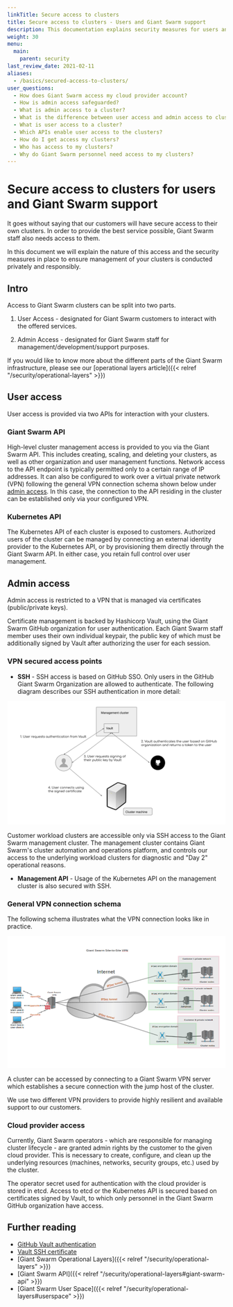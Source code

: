 ```yaml
---
linkTitle: Secure access to clusters
title: Secure access to clusters - Users and Giant Swarm support
description: This documentation explains security measures for users and Giant Swarm support to access your infrastructure
weight: 30
menu:
  main:
    parent: security
last_review_date: 2021-02-11
aliases:
  - /basics/secured-access-to-clusters/
user_questions:
  - How does Giant Swarm access my cloud provider account?
  - How is admin access safeguarded?
  - What is admin access to a cluster?
  - What is the difference between user access and admin access to clusters?
  - What is user access to a cluster?
  - Which APIs enable user access to the clusters?
  - How do I get access my clusters?
  - Who has access to my clusters?
  - Why do Giant Swarm personnel need access to my clusters?
---
```


# Secure access to clusters for users and Giant Swarm support

It goes without saying that our customers will have secure access to their own clusters. In order to provide the best service possible, Giant Swarm staff also needs access to them.

In this document we will explain the nature of this access and the security measures in place to ensure management of your clusters is conducted privately and responsibly.

## Intro

Access to Giant Swarm clusters can be split into two parts.

1. User Access - designated for Giant Swarm customers to interact with the offered services.

2. Admin Access - designated for Giant Swarm staff for management/development/support purposes.

If you would like to know more about the different parts of the Giant Swarm infrastructure, please see our [operational layers article]({{< relref "/security/operational-layers" >}})

## User access

User access is provided via two APIs for interaction with your clusters.

### Giant Swarm API

High-level cluster management access is provided to you via the Giant Swarm API. This includes creating, scaling, and deleting your clusters, as well as other organization and user management functions.
Network access to the API endpoint is typically permitted only to a certain range of IP addresses. It can also be configured to work over a virtual private network (VPN) following the general VPN connection schema shown below under [admin access](#admin-access). In this case, the connection to the API residing in the cluster can be established only via your configured VPN.

### Kubernetes API

The Kubernetes API of each cluster is exposed to customers. Authorized users of the cluster can be managed by connecting an external identity provider to the Kubernetes API, or by provisioning them directly through the Giant Swarm API. In either case, you retain full control over user management.

## Admin access

Admin access is restricted to a VPN that is managed via certificates (public/private keys).

Certificate management is backed by Hashicorp Vault, using the Giant Swarm GitHub organization for user authentication. Each Giant Swarm staff member uses their own individual keypair, the public key of which must be additionally signed by Vault after authorizing the user for each session.

### VPN secured access points

- **SSH** - SSH access is based on GitHub SSO. Only users in the GitHub Giant Swarm Organization are allowed to authenticate. The following diagram describes our SSH authentication in more detail:

![SSH access process diagram](ssh_access_process.svg)

Customer workload clusters are accessible only via SSH access to the Giant Swarm management cluster. The management cluster contains Giant Swarm's cluster automation and operations platform, and controls our access to the underlying workload clusters for diagnostic and "Day 2" operational reasons.

- **Management API** - Usage of the Kubernetes API on the management cluster is also secured with SSH.

### General VPN connection schema

The following schema illustrates what the VPN connection looks like in practice.

![VPN diagram](site-to-site-vpn.png)

A cluster can be accessed by connecting to a Giant Swarm VPN server which establishes a secure connection with the jump host of the cluster.

We use two different VPN providers to provide highly resilient and available support to our customers.

### Cloud provider access

Currently, Giant Swarm operators - which are responsible for managing cluster lifecycle - are granted admin rights by the customer to the given cloud provider. This is necessary to create, configure, and clean up the underlying resources (machines, networks, security groups, etc.) used by the cluster.

The operator secret used for authentication with the cloud provider is stored in etcd.
Access to etcd or the Kubernetes API is secured based on certificates signed by Vault, to which only personnel in the Giant Swarm GitHub organization have access.

## Further reading

- [GitHub Vault authentication](https://www.vaultproject.io/docs/auth/github)
- [Vault SSH certificate](https://www.vaultproject.io/docs/secrets/ssh/signed-ssh-certificates)
- [Giant Swarm Operational Layers]({{< relref "/security/operational-layers" >}})
- [Giant Swarm API]({{< relref "/security/operational-layers#giant-swarm-api" >}})
- [Giant Swarm User Space]({{< relref "/security/operational-layers#userspace" >}})
